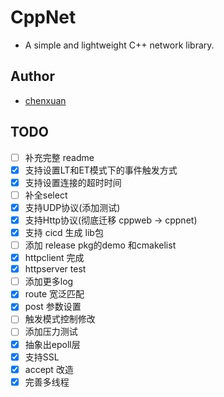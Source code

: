 # CppNet
- A simple and lightweight C++ network library.
## Author
- [chenxuan](https://github.com/chenxuan520)
## TODO
- [ ] 补充完整 readme
- [x] 支持设置LT和ET模式下的事件触发方式
- [x] 支持设置连接的超时时间
- [ ] 补全select
- [x] 支持UDP协议(添加测试)
- [x] 支持Http协议(彻底迁移 cppweb -> cppnet)
- [x] 支持 cicd 生成 lib包
- [ ] 添加 release pkg的demo 和cmakelist
- [x] httpclient 完成
- [x] httpserver test
- [ ] 添加更多log
- [x] route 宽泛匹配
- [x] post 参数设置
- [ ] 触发模式控制修改
- [ ] 添加压力测试
- [x] 抽象出epoll层
- [x] 支持SSL
- [x] accept 改造
- [x] 完善多线程

